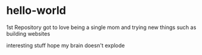 # hello-world
1st Repository
got to love being a single mom and trying new things such as building websites

interesting stuff hope my brain doesn't explode
